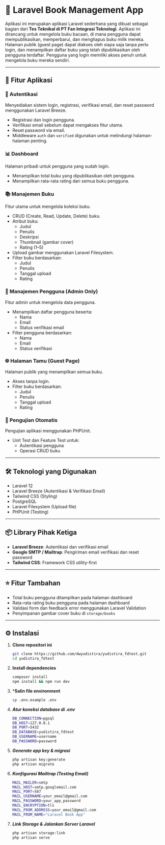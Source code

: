 # 📘 Laravel Book Management App

Aplikasi ini merupakan aplikasi Laravel sederhana yang dibuat sebagai bagian dari **Tes Teknikal di PT Fan Integrasi Teknologi**. Aplikasi ini dirancang untuk mengelola buku bacaan, di mana pengguna dapat mempublikasikan, memperbarui, dan menghapus buku milik mereka. Halaman publik (guest page) dapat diakses oleh siapa saja tanpa perlu login, dan menampilkan daftar buku yang telah dipublikasikan oleh pengguna terdaftar. Pengguna yang login memiliki akses penuh untuk mengelola buku mereka sendiri.

---

## 🚀 Fitur Aplikasi

### 🔐 Autentikasi
Menyediakan sistem login, registrasi, verifikasi email, dan reset password menggunakan Laravel Breeze.
- Registrasi dan login pengguna.
- Verifikasi email sebelum dapat mengakses fitur utama.
- Reset password via email.
- Middleware `auth` dan `verified` digunakan untuk melindungi halaman-halaman penting.

### 📊 Dashboard
Halaman pribadi untuk pengguna yang sudah login.
- Menampilkan total buku yang dipublikasikan oleh pengguna.
- Menampilkan rata-rata rating dari semua buku pengguna.

### 📚 Manajemen Buku
Fitur utama untuk mengelola koleksi buku.
- CRUD (Create, Read, Update, Delete) buku.
- Atribut buku:
  - Judul
  - Penulis
  - Deskripsi
  - Thumbnail (gambar cover)
  - Rating (1–5)
- Upload gambar menggunakan Laravel Filesystem.
- Filter buku berdasarkan:
  - Judul
  - Penulis
  - Tanggal upload
  - Rating

### 👤 Manajemen Pengguna (Admin Only)
Fitur admin untuk mengelola data pengguna.
- Menampilkan daftar pengguna beserta:
  - Nama
  - Email
  - Status verifikasi email
- Filter pengguna berdasarkan:
  - Nama
  - Email
  - Status verifikasi

### 🌐 Halaman Tamu (Guest Page)
Halaman publik yang menampilkan semua buku.
- Akses tanpa login.
- Filter buku berdasarkan:
  - Judul
  - Penulis
  - Tanggal upload
  - Rating

### 🧪 Pengujian Otomatis
Pengujian aplikasi menggunakan PHPUnit.
- Unit Test dan Feature Test untuk:
  - Autentikasi pengguna
  - Operasi CRUD buku

---

## 🛠 Teknologi yang Digunakan

- Laravel 12
- Laravel Breeze (Autentikasi & Verifikasi Email)
- Tailwind CSS (Styling)
- PostgreSQL
- Laravel Filesystem (Upload file)
- PHPUnit (Testing)

---

## 📦 Library Pihak Ketiga

- **Laravel Breeze**: Autentikasi dan verifikasi email
- **Google SMTP / Mailtrap**: Pengiriman email verifikasi dan reset password
- **Tailwind CSS**: Framework CSS utility-first

---

## ⭐ Fitur Tambahan

- Total buku pengguna ditampilkan pada halaman dashboard
- Rata-rata rating buku pengguna pada halaman dashboard
- Validasi form dan feedback error menggunakan Laravel Validation
- Penyimpanan gambar cover buku di `storage/books`

---

## ⚙️ Instalasi

1. **Clone repositori ini**
   ```bash
   git clone https://github.com/dwyudistira/yudistira_fdtest.git
   cd yudistira_fdtest

2. **Install dependencies**
   ```bash
   composer install
   npm install && npm run dev
   ```
3. ***Salin file environment**
    ```bash
    cp .env.example .env
    ```
4. ***Atur koneksi database di .env***
    ```bash
    DB_CONNECTION=pgsql
    DB_HOST=127.0.0.1
    DB_PORT=5432
    DB_DATABASE=yudistira_fdtest
    DB_USERNAME=username
    DB_PASSWORD=password
    ```
5. ***Generate app key & migrasi***
    ```bash
    php artisan key:generate
    php artisan migrate
    ```
6. ***Konfigurasi Mailtrap (Testing Email)***
    ```bash 
    MAIL_MAILER=smtp
    MAIL_HOST=smtp.googlemail.com
    MAIL_PORT=587
    MAIL_USERNAME=your_email@gmail.com
    MAIL_PASSWORD=your_app_password
    MAIL_ENCRYPTION=tls
    MAIL_FROM_ADDRESS=your_email@gmail.com
    MAIL_FROM_NAME="Laravel Book App"
    ```
7. ***Link Storage & Jalankan Server Laravel***
    ```bash
    php artisan storage:link
    php artisan serve   
    ```